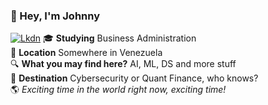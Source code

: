 ### :wave: Hey, I'm Johnny
[![Lkdn](https://img.shields.io/badge/linkedin-%230077B5.svg?&style=for-the-badge&logo=linkedin&logoColor=white)](https://linkedin.com/in/johnny-vergara/)
:mortar_board: **Studying** Business Administration<br/>
:round_pushpin: **Location** Somewhere in Venezuela<br/>
:mag: **What you may find here?** AI, ML, DS and more stuff<br/>
:rocket: **Destination** Cybersecurity or Quant Finance, who knows?<br/>
:earth_americas: *Exciting time in the world right now, exciting time!*
